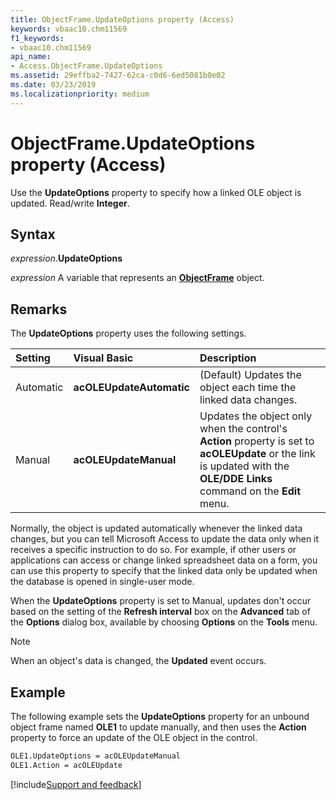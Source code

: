 ```yaml
---
title: ObjectFrame.UpdateOptions property (Access)
keywords: vbaac10.chm11569
f1_keywords:
- vbaac10.chm11569
api_name:
- Access.ObjectFrame.UpdateOptions
ms.assetid: 29effba2-7427-62ca-c0d6-6ed5081b0e02
ms.date: 03/23/2019
ms.localizationpriority: medium
---
```



# ObjectFrame.UpdateOptions property (Access)

Use the **UpdateOptions** property to specify how a linked OLE object is updated. Read/write **Integer**.


## Syntax

_expression_.**UpdateOptions**

_expression_ A variable that represents an **[ObjectFrame](Access.ObjectFrame.md)** object.


## Remarks

The **UpdateOptions** property uses the following settings.

|Setting|Visual Basic|Description|
|:-----|:-----|:-----|
|Automatic|**acOLEUpdateAutomatic**|(Default) Updates the object each time the linked data changes.|
|Manual|**acOLEUpdateManual**|Updates the object only when the control's **Action** property is set to **acOLEUpdate** or the link is updated with the **OLE/DDE Links** command on the **Edit** menu.|

Normally, the object is updated automatically whenever the linked data changes, but you can tell Microsoft Access to update the data only when it receives a specific instruction to do so. For example, if other users or applications can access or change linked spreadsheet data on a form, you can use this property to specify that the linked data only be updated when the database is opened in single-user mode.

When the **UpdateOptions** property is set to Manual, updates don't occur based on the setting of the **Refresh interval** box on the **Advanced** tab of the **Options** dialog box, available by choosing **Options** on the **Tools** menu.

> [!NOTE] 
> When an object's data is changed, the **Updated** event occurs.


## Example

The following example sets the **UpdateOptions** property for an unbound object frame named **OLE1** to update manually, and then uses the **Action** property to force an update of the OLE object in the control.

```vb
OLE1.UpdateOptions = acOLEUpdateManual 
OLE1.Action = acOLEUpdate
```


[!include[Support and feedback](~/includes/feedback-boilerplate.md)]